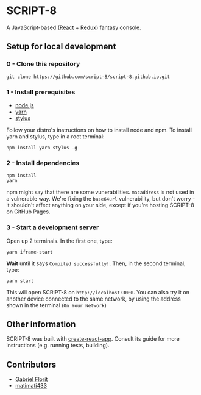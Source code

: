# SCRIPT-8
A JavaScript-based ([React](https://reactjs.org/) + [Redux](https://redux.js.org/)) fantasy console.

## Setup for local development

### 0 - Clone this repository

`git clone https://github.com/script-8/script-8.github.io.git`

### 1 - Install prerequisites

- [node.js](nodejs.org)
- [yarn](https://yarnpkg.com/en/)
- [stylus](https://www.npmjs.com/package/stylus)

Follow your distro's instructions on how to install node and npm.
To install yarn and stylus, type in a root terminal:
```
npm install yarn stylus -g
```

### 2 - Install dependencies

```
npm install
yarn
```

npm might say that there are some vunerabilities. `macaddress` is not used in a vulnerable way. We're fixing the `base64url` vulnerability, but don't worry - it shouldn't affect anything on your side, except if you're hosting SCRIPT-8 on GitHub Pages.

### 3 - Start a development server
Open up 2 terminals.
In the first one, type:

```
yarn iframe-start
```

**Wait** until it says `Compiled successfully!`. Then, in the second terminal, type:

```
yarn start
````

This will open SCRIPT-8 on `http://localhost:3000`.
You can also try it on another device connected to the same network, by using the address shown in the terminal (`On Your Network`)

## Other information

SCRIPT-8 was built with [create-react-app](https://github.com/facebook/create-react-app). Consult its guide for more instructions (e.g. running tests, building).

## Contributors

- [Gabriel Florit](https://github.com/gabrielflorit)
- [matimati433](https://github.com/matimati433)
